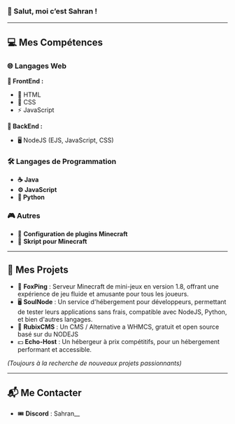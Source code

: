 ### 👋 Salut, moi c’est Sahran !

---

## 💻 Mes Compétences

### 🌐 Langages Web
**🎨 FrontEnd :**  
  - 📝 HTML  
  - 🎨 CSS  
  - ⚡ JavaScript

**🔧 BackEnd :**  
  - 🖥️ NodeJS (EJS, JavaScript, CSS)

### 🛠️ Langages de Programmation
- **☕ Java**  
- **⚙️ JavaScript**  
- **🐍 Python**

### 🎮 Autres
- 🔧 **Configuration de plugins Minecraft**  
- 🧙 **Skript pour Minecraft**  

---

## 🚀 Mes Projets
- 🦊 **FoxPing** : Serveur Minecraft de mini-jeux en version 1.8, offrant une expérience de jeu fluide et amusante pour tous les joueurs.  
- 🖥️ **SoulNode** : Un service d'hébergement pour développeurs, permettant de tester leurs applications sans frais, compatible avec NodeJS, Python, et bien d'autres langages.
- 👤 **RubixCMS** : Un CMS / Alternative a WHMCS, gratuit et open source basé sur du NODEJS  
- 💵 **Echo-Host** : Un hébergeur à prix compétitifs, pour un hébergement performant et accessible.  

*(Toujours à la recherche de nouveaux projets passionnants)*

---

## 📬 Me Contacter
- 🎟️ **Discord** : Sahran__
